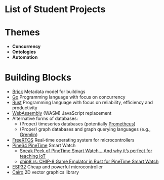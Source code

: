 # List of Student Projects

# Themes

- **Concurrency**
- **Ontologies**
- **Automation**

# Building Blocks

- [Brick](https://brickschema.org) Metadata model for buildings
- [Go](https://golang.org) Programming language with focus on concurrency
- [Rust](https://www.rust-lang.org) Programming language with focus on reliability, efficiency and productivity
- [WebAssembly](https://webassembly.org) (WASM) JavaScript replacement
- Alternative forms of databases:
  - (Proper) timeseries databases (potentially [Prometheus](https://en.wikipedia.org/wiki/Prometheus_(software)))
  - (Proper) graph databases and graph querying languages (e.g., [Gremlin](https://en.wikipedia.org/wiki/Gremlin_(query_language)))
- [FreeRTOS](https://www.freertos.org) Real-time operating system for microcontrollers
- [Pine64 PineTime](https://www.pine64.org/pinetime/) Smart Watch
  - [Sneak Peek of PineTime Smart Watch… And why it’s perfect for teaching IoT](https://medium.com/swlh/sneak-peek-of-pinetime-smart-watch-and-why-its-perfect-for-teaching-iot-81b74161c159)
  - [chip8.rs: CHIP-8 Game Emulator in Rust for PineTime Smart Watch](https://lupyuen.github.io/pinetime-rust-mynewt/articles/chip8)
- [ESP32](http://esp32.net) Cheap and powerful microcontroller
- [Cairo](https://www.cairographics.org) 2D vector graphics library

